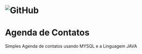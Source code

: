 # ![GitHub](https://img.shields.io/github/license/ardsggikai/agenda)
# Agenda de Contatos
Simples Agenda de contatos usando MYSQL e a Linguagem JAVA
